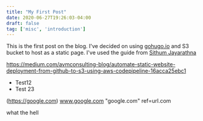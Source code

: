 ```yaml
---
title: "My First Post"
date: 2020-06-27T19:26:03-04:00
draft: false
tag: ['misc', 'introduction']
---
```


This is the first post on the blog. I've decided on using [gohugo.io](https://www.gohugo.io) and S3 bucket to host as a static page. I've used the guide from [Sithum Jayarathna](https://medium.com/avmconsulting-blog/automate-static-website-deployment-from-github-to-s3-using-aws-codepipeline-16acca25ebc1)

<https://medium.com/avmconsulting-blog/automate-static-website-deployment-from-github-to-s3-using-aws-codepipeline-16acca25ebc1>

* Test12
* Test 23

(https://google.com)
www.google.com
"google.com"
ref=url.com

what the hell